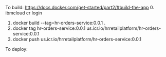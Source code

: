 To build: https://docs.docker.com/get-started/part2/#build-the-app
0. ibmcloud cr login
1. docker build --tag=hr-orders-service:0.0.1 .
2. docker tag hr-orders-service:0.0.1 us.icr.io/hrretailplatform/hr-orders-service:0.0.1
3. docker push us.icr.io/hrretailplatform/hr-orders-service:0.0.1

To deploy:
